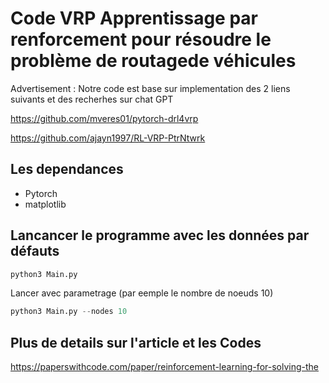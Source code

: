 # Code VRP Apprentissage par renforcement pour résoudre le problème de routagede véhicules

Advertisement : Notre code est base sur implementation des 2 liens suivants et des recherhes sur chat GPT

https://github.com/mveres01/pytorch-drl4vrp

https://github.com/ajayn1997/RL-VRP-PtrNtwrk

## Les dependances
 * Pytorch
 * matplotlib

## Lancancer le programme avec les données par défauts

```python
python3 Main.py
```
Lancer avec parametrage (par eemple le nombre de noeuds 10)
```python
python3 Main.py --nodes 10 
```

## Plus de details sur l'article et les Codes 

https://paperswithcode.com/paper/reinforcement-learning-for-solving-the
